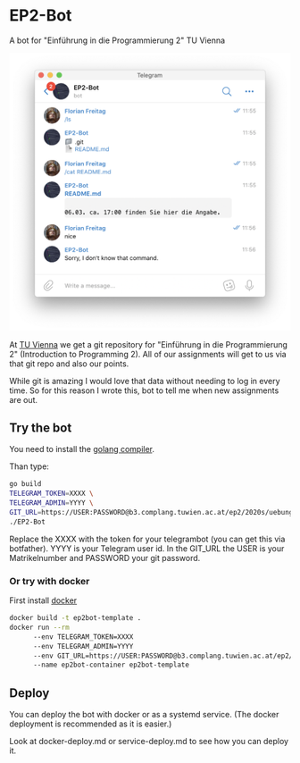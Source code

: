 # EP2-Bot
A bot for "Einführung in die Programmierung 2" TU Vienna

![Screenshot](screenshot.png)

At [TU Vienna](https://www.tuwien.at/en/) we get a git repository for "Einführung in die Programmierung 2" (Introduction to Programming 2). 
All of our assignments will get to us via that git repo and also our points.

While git is amazing I would love that data without needing to log in every time. 
So for this reason I wrote this, bot to tell me when new assignments are out.

## Try the bot
You need to install the [golang compiler](https://golang.org/).

Than type:
```bash
go build
TELEGRAM_TOKEN=XXXX \
TELEGRAM_ADMIN=YYYY \
GIT_URL=https://USER:PASSWORD@b3.complang.tuwien.ac.at/ep2/2020s/uebung/USER.git \
./EP2-Bot
```
Replace the XXXX with the token for your telegrambot (you can get this via botfather). YYYY is your Telegram user id. 
In the GIT_URL the USER is your Matrikelnumber and PASSWORD your git password.

### Or try with docker
First install [docker](https://www.docker.com/)
```bash
docker build -t ep2bot-template .
docker run --rm 
      --env TELEGRAM_TOKEN=XXXX
      --env TELEGRAM_ADMIN=YYYY
      --env GIT_URL=https://USER:PASSWORD@b3.complang.tuwien.ac.at/ep2/2020s/uebung/USER.git
      --name ep2bot-container ep2bot-template
```

## Deploy 
You can deploy the bot with docker or as a systemd service. (The docker deployment is recommended as it is easier.)

Look at docker-deploy.md or service-deploy.md to see how you can deploy it.
